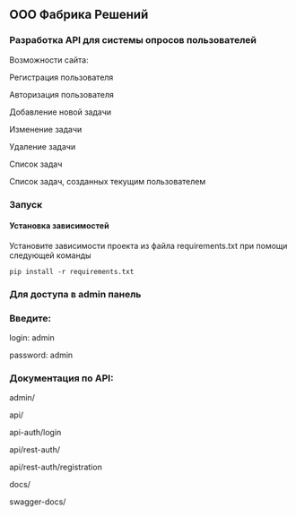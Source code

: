 ## ООО Фабрика Решений

### Разработка API для системы опросов пользователей

Возможности сайта:

Регистрация пользователя

Авторизация пользователя

Добавление новой задачи

Изменение задачи

Удаление задачи

Список задач

Список задач, созданных текущим пользователем

### Запуск

#### Установка зависимостей 

Установите зависимости проекта из файла requirements.txt при помощи следующей команды

`pip install -r requirements.txt`

### Для доступа в admin панель

### Введите:

login: admin

password: admin

### Документация по API:

admin/

api/

api-auth/login

api/rest-auth/

api/rest-auth/registration

docs/

swagger-docs/
